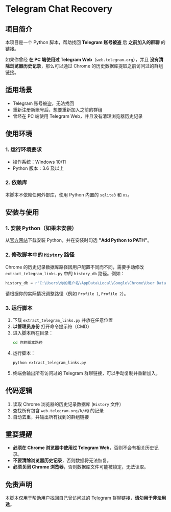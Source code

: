 # Telegram Chat Recovery

## 项目简介
本项目是一个 Python 脚本，帮助找回 **Telegram 账号被盗** 后 **之前加入的群聊** 的链接。

如果你曾经 **在 PC 端使用过 Telegram Web**（`web.telegram.org`），并且 **没有清除浏览器历史记录**，那么可以通过 Chrome 的历史数据库提取之前访问过的群组链接。

## 适用场景
- Telegram 账号被盗，无法找回
- 重新注册新账号后，想要重新加入之前的群组
- 曾经在 PC 端使用 Telegram Web，并且没有清理浏览器历史记录

## 使用环境
### 1. 运行环境要求
- 操作系统：Windows 10/11
- Python 版本：3.6 及以上

### 2. 依赖库
本脚本不依赖任何外部库，使用 Python 内置的 `sqlite3` 和 `os`。

## 安装与使用
### 1. 安装 Python（如果未安装）
从[官方网站](https://www.python.org/downloads/)下载安装 Python，并在安装时勾选 **"Add Python to PATH"**。

### 2. 修改脚本中的 `History` 路径
Chrome 的历史记录数据库路径因用户配置不同而不同，需要手动修改 `extract_telegram_links.py` 中的 `history_db` 路径。例如：
```python
history_db = r"C:\Users\你的用户名\AppData\Local\Google\Chrome\User Data\Default\History"
```
请根据你的实际情况调整路径（例如 `Profile 1`, `Profile 2`）。

### 3. 运行脚本
1. 下载 `extract_telegram_links.py` 并放在任意位置
2. **以管理员身份** 打开命令提示符（CMD）
3. 进入脚本所在目录：
   ```sh
   cd 你的脚本路径
   ```
4. 运行脚本：
   ```sh
   python extract_telegram_links.py
   ```
5. 终端会输出所有访问过的 Telegram 群聊链接，可以手动复制并重新加入。

## 代码逻辑
1. 读取 Chrome 浏览器的历史记录数据库 (`History` 文件)
2. 查找所有包含 `web.telegram.org/k/#@` 的记录
3. 自动去重，并输出所有找到的群组链接

## 重要提醒
- **必须在 Chrome 浏览器中使用过 Telegram Web**，否则不会有相关历史记录。
- **不要清除浏览器历史记录**，否则数据将无法恢复。
- **必须关闭 Chrome 浏览器**，否则数据库文件可能被锁定，无法读取。

## 免责声明
本脚本仅用于帮助用户找回自己曾访问过的 Telegram 群聊链接，**请勿用于非法用途**。

